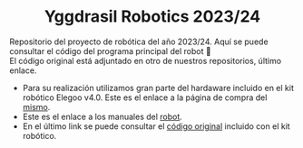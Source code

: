 <h1 align="center">Yggdrasil Robotics 2023/24</h1>
Repositorio del proyecto de robótica del año 2023/24. Aquí se puede consultar el código del programa principal del robot 🤖<br/>
El código original está adjuntado en otro de nuestros repositorios, último enlace.

- Para su realización utilizamos gran parte del hardaware incluido en el kit robótico Elegoo v4.0. Este es el enlace a la página de compra del <a href="https://www.amazon.es/dp/B07474MMB5?ref_=cm_sw_r_apan_dp_4TN2VR2GFVFQT9XKPC3N">mismo</a>.<br/>
- Este es el enlace a los manuales del <a href="https://www.elegoo.com/en-es/blogs/arduino-projects/elegoo-smart-robot-car-kit-v4-0-tutorial">robot</a>.<br/>
- En el último link se puede consultar el <a href="https://github.com/Yggdrasil-Robotics/elegoo_smart_robot_car_kit_v4.0_2023.02.01">código original</a> incluido con el kit robótico.
